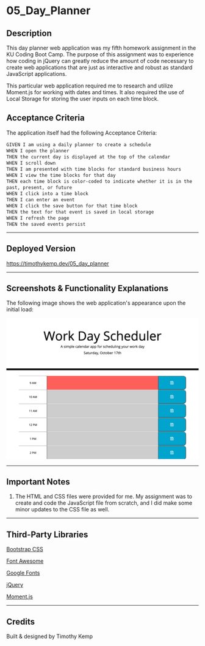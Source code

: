 # 05_Day_Planner

## Description

This day planner web application was my fifth homework assignment in the KU Coding Boot Camp. The purpose of this assignment was to experience how coding in jQuery can greatly reduce the amount of code necessary to create web applications that are just as interactive and robust as standard JavaScript applications.

This particular web application required me to research and utilize Moment.js for working with dates and times. It also required the use of Local Storage for storing the user inputs on each time block.

## Acceptance Criteria

The application itself had the following Acceptance Criteria:

```text
GIVEN I am using a daily planner to create a schedule
WHEN I open the planner
THEN the current day is displayed at the top of the calendar
WHEN I scroll down
THEN I am presented with time blocks for standard business hours
WHEN I view the time blocks for that day
THEN each time block is color-coded to indicate whether it is in the past, present, or future
WHEN I click into a time block
THEN I can enter an event
WHEN I click the save button for that time block
THEN the text for that event is saved in local storage
WHEN I refresh the page
THEN the saved events persist
```

-----

## Deployed Version

<https://timothykemp.dev/05_day_planner>

-----

## Screenshots & Functionality Explanations

The following image shows the web application's appearance upon the initial load:

![Day Planner Initial View](./assets/images/day_planner_initial_view.png "Day Planner Initial View")

-----

## Important Notes

1. The HTML and CSS files were provided for me. My assignment was to create and code the JavaScript file from scratch, and I did make some minor updates to the CSS file as well.

-----

## Third-Party Libraries

[Bootstrap CSS](https://stackpath.bootstrapcdn.com/bootstrap/4.3.1/css/bootstrap.min.css)

[Font Awesome](https://use.fontawesome.com/releases/v5.8.1/css/all.css)

[Google Fonts](https://fonts.googleapis.com/css?family=Open+Sans&display=swap)

[jQuery](https://code.jquery.com/jquery-3.4.1.min.js)

[Moment.js](https://cdnjs.cloudflare.com/ajax/libs/moment.js/2.24.0/moment.min.js)

-----

## Credits

Built & designed by Timothy Kemp
